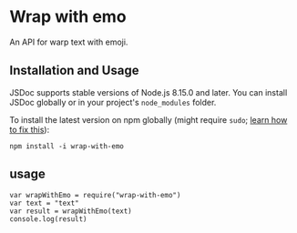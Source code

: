 # Wrap with emo

An API for warp text with emoji.

Installation and Usage
----------------------

JSDoc supports stable versions of Node.js 8.15.0 and later. You can install
JSDoc globally or in your project's `node_modules` folder.

To install the latest version on npm globally (might require `sudo`;
[learn how to fix this](https://docs.npmjs.com/resolving-eacces-permissions-errors-when-installing-packages-globally)):

    npm install -i wrap-with-emo


## usage
    var wrapWithEmo = require("wrap-with-emo")
    var text = "text"
    var result = wrapWithEmo(text)
    console.log(result)

